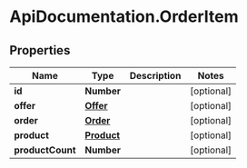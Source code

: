 # ApiDocumentation.OrderItem

## Properties
Name | Type | Description | Notes
------------ | ------------- | ------------- | -------------
**id** | **Number** |  | [optional] 
**offer** | [**Offer**](Offer.md) |  | [optional] 
**order** | [**Order**](Order.md) |  | [optional] 
**product** | [**Product**](Product.md) |  | [optional] 
**productCount** | **Number** |  | [optional] 


